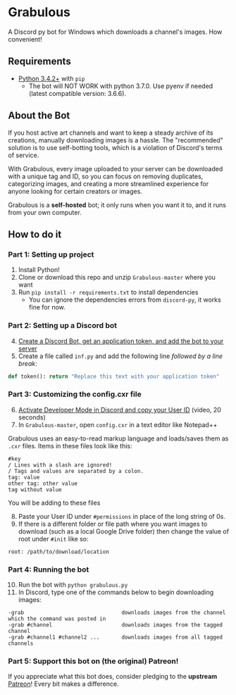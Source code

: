 # Grabulous
A Discord py bot for Windows which downloads a channel's images. How convenient!

## Requirements

* [Python 3.4.2+](https://www.python.org/downloads/) with `pip`
    * The bot will NOT WORK with python 3.7.0. Use pyenv if needed (latest compatible version: 3.6.6).

## About the Bot

If you host active art channels and want to keep a steady archive of its creations, manually downloading images is a hassle. The "recommended" solution is to use self-botting tools, which is a violation of Discord's terms of service.

With Grabulous, every image uploaded to your server can be downloaded with a unique tag and ID, so you can focus on removing duplicates, categorizing images, and creating a more streamlined experience for anyone looking for certain creators or images.

Grabulous is a **self-hosted** bot; it only runs when you want it to, and it runs from your own computer.

## How to do it

### Part 1: Setting up project
1. Install Python!
2. Clone or download this repo and unzip `Grabulous-master` where you want
3. Run `pip install -r requirements.txt` to install dependencies
    * You can ignore the dependencies errors from `discord-py`, it works fine for now.

### Part 2: Setting up a Discord bot
4. [Create a Discord Bot, get an application token, and add the bot to your server](https://github.com/reactiflux/discord-irc/wiki/Creating-a-discord-bot-&-getting-a-token)
5. Create a file called `inf.py` and add the following line *followed by a line break*:
```python
def token(): return "Replace this text with your application token"
```

### Part 3: Customizing the config.cxr file
6. [Activate Developer Mode in Discord and copy your User ID](https://youtu.be/fqAwlX0c_Vc?t=6) (video, 20 seconds)
7. In `Grabulous-master`, open `config.cxr` in a text editor like Notepad++

Grabulous uses an easy-to-read markup language and loads/saves them as `.cxr` files. Items in these files look like this:
```
#key
/ Lines with a slash are ignored!
/ Tags and values are separated by a colon.
tag: value
other tag: other value
tag without value
```

You will be adding to these files

8. Paste your User ID under `#permissions` in place of the long string of 0s.
9. If there is a different folder or file path where you want images to download (such as a local Google Drive folder) then change the value of root under `#init` like so:
```
root: /path/to/download/location
```

### Part 4: Running the bot
10. Run the bot with `python grabulous.py`
11. In Discord, type one of the commands below to begin downloading images:
```
-grab                               downloads images from the channel which the command was posted in
-grab #channel                      downloads images from the tagged channel
-grab #channel1 #channel2 ...       downloads images from all tagged channels
```

### Part 5: Support this bot on (the original) Patreon!

If you appreciate what this bot does, consider pledging to the __upstream__ [Patreon](https://www.patreon.com/complexor)! Every bit makes a difference.
